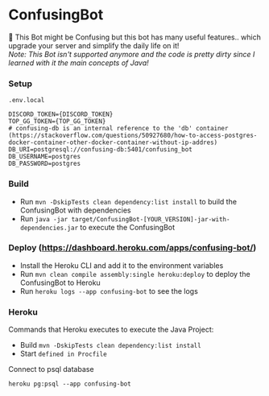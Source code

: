 # ConfusingBot
🤖 This Bot might be Confusing but this bot has many useful features.. 
which upgrade your server and simplify the daily life on it! \
_Note: This Bot isn't supported anymore and the code is pretty dirty since I learned with it the main concepts of Java!_

### Setup
`.env.local`
```
DISCORD_TOKEN={DISCORD_TOKEN}
TOP_GG_TOKEN={TOP_GG_TOKEN}
# confusing-db is an internal reference to the 'db' container (https://stackoverflow.com/questions/50927680/how-to-access-postgres-docker-container-other-docker-container-without-ip-addres)
DB_URI=postgresql://confusing-db:5401/confusing_bot
DB_USERNAME=postgres
DB_PASSWORD=postgres
```

### Build
- Run `mvn -DskipTests clean dependency:list install` to build the ConfusingBot with dependencies
- Run `java -jar target/ConfusingBot-[YOUR_VERSION]-jar-with-dependencies.jar` to execute the ConfusingBot

### Deploy (https://dashboard.heroku.com/apps/confusing-bot/)
- Install the Heroku CLI and add it to the environment variables
- Run `mvn clean compile assembly:single heroku:deploy` to deploy the ConfusingBot to Heroku
- Run `heroku logs --app confusing-bot` to see the logs

### Heroku
Commands that Heroku executes to execute the Java Project:
- Build `mvn -DskipTests clean dependency:list install`
- Start `defined in Procfile`

Connect to psql database
```
heroku pg:psql --app confusing-bot
```


